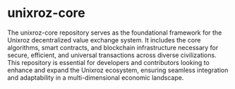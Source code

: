 # unixroz-core
The unixroz-core repository serves as the foundational framework for the Unixroz decentralized value exchange system. It includes the core algorithms, smart contracts, and blockchain infrastructure necessary for secure, efficient, and universal transactions across diverse civilizations. This repository is essential for developers and contributors looking to enhance and expand the Unixroz ecosystem, ensuring seamless integration and adaptability in a multi-dimensional economic landscape.
